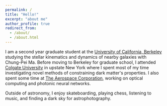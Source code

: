 ```yaml
---
permalink: /
title: "Hello!"
excerpt: "about me"
author_profile: true
redirect_from: 
  - /about/
  - /about.html
---
```



I am a second year graduate student at the [University of California, Berkeley](https://astro.berkeley.edu/) studying the stellar kinematics and dynamics of nearby galaxies with Chung-Pei Ma. Before moving to Berkeley for graduate school, I attended [Colgate University](https://observatory.colgate.edu/) in upstate New York where I spent most of my time investigating novel methods of constraining dark matter's properties. I also spent some time at [The Aerospace Corporation](https://aerospace.org/), working on optical computing and photonic neural networks. 

Outside of astronomy, I enjoy skateboarding, playing chess, listening to music, and finding a dark sky for astrophotography. 